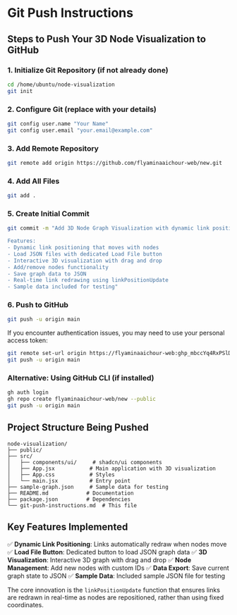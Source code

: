 # Git Push Instructions

## Steps to Push Your 3D Node Visualization to GitHub

### 1. Initialize Git Repository (if not already done)
```bash
cd /home/ubuntu/node-visualization
git init
```

### 2. Configure Git (replace with your details)
```bash
git config user.name "Your Name"
git config user.email "your.email@example.com"
```

### 3. Add Remote Repository
```bash
git remote add origin https://github.com/flyaminaaichour-web/new.git
```

### 4. Add All Files
```bash
git add .
```

### 5. Create Initial Commit
```bash
git commit -m "Add 3D Node Graph Visualization with dynamic link positioning

Features:
- Dynamic link positioning that moves with nodes
- Load JSON files with dedicated Load File button
- Interactive 3D visualization with drag and drop
- Add/remove nodes functionality
- Save graph data to JSON
- Real-time link redrawing using linkPositionUpdate
- Sample data included for testing"
```

### 6. Push to GitHub
```bash
git push -u origin main
```

If you encounter authentication issues, you may need to use your personal access token:
```bash
git remote set-url origin https://flyaminaaichour-web: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@github.com/flyaminaaichour-web/new.git
git push -u origin main
```

### Alternative: Using GitHub CLI (if installed)
```bash
gh auth login
gh repo create flyaminaaichour-web/new --public
git push -u origin main
```

## Project Structure Being Pushed

```
node-visualization/
├── public/
├── src/
│   ├── components/ui/     # shadcn/ui components
│   ├── App.jsx           # Main application with 3D visualization
│   ├── App.css           # Styles
│   └── main.jsx          # Entry point
├── sample-graph.json     # Sample data for testing
├── README.md            # Documentation
├── package.json         # Dependencies
└── git-push-instructions.md  # This file
```

## Key Features Implemented

✅ **Dynamic Link Positioning**: Links automatically redraw when nodes move
✅ **Load File Button**: Dedicated button to load JSON graph data
✅ **3D Visualization**: Interactive 3D graph with drag and drop
✅ **Node Management**: Add new nodes with custom IDs
✅ **Data Export**: Save current graph state to JSON
✅ **Sample Data**: Included sample JSON file for testing

The core innovation is the `linkPositionUpdate` function that ensures links are redrawn in real-time as nodes are repositioned, rather than using fixed coordinates.

